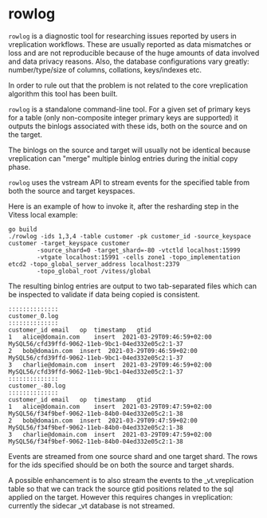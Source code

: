 # rowlog

`rowlog` is a diagnostic tool for researching issues reported by users in vreplication workflows. These are usually
reported as data mismatches or loss and are not reproducible because of the huge amounts of data involved and data
privacy reasons. Also, the database configurations vary greatly: number/type/size of columns, collations, keys/indexes
etc.

In order to rule out that the problem is not related to the core vreplication algorithm this tool has been built.

`rowlog` is a standalone command-line tool. For a given set of primary keys for a table (only non-composite integer
primary keys are supported) it outputs the binlogs associated with these ids, both on the source and on the target.

The binlogs on the source and target will usually not be identical because vreplication can "merge" multiple binlog
entries during the initial copy phase.

`rowlog` uses the vstream API to stream events for the specified table from both the source and target keyspaces.

Here is an example of how to invoke it, after the resharding step in the Vitess local example:

```
go build
./rowlog -ids 1,3,4 -table customer -pk customer_id -source_keyspace customer -target_keyspace customer 
        -source_shard=0 -target_shard=-80 -vtctld localhost:15999 
        -vtgate localhost:15991 -cells zone1 -topo_implementation etcd2 -topo_global_server_address localhost:2379 
        -topo_global_root /vitess/global
```

The resulting binlog entries are output to two tab-separated files which can be inspected to validate if data being
copied is consistent.

```text
::::::::::::::
customer_0.log
::::::::::::::
customer_id	email	op	timestamp	gtid
1	alice@domain.com	insert	2021-03-29T09:46:59+02:00	MySQL56/cfd39ffd-9062-11eb-9bc1-04ed332e05c2:1-37
2	bob@domain.com	insert	2021-03-29T09:46:59+02:00	MySQL56/cfd39ffd-9062-11eb-9bc1-04ed332e05c2:1-37
3	charlie@domain.com	insert	2021-03-29T09:46:59+02:00	MySQL56/cfd39ffd-9062-11eb-9bc1-04ed332e05c2:1-37
::::::::::::::
customer_-80.log
::::::::::::::
customer_id	email	op	timestamp	gtid
1	alice@domain.com	insert	2021-03-29T09:47:59+02:00	MySQL56/f34f9bef-9062-11eb-84b0-04ed332e05c2:1-38
2	bob@domain.com	insert	2021-03-29T09:47:59+02:00	MySQL56/f34f9bef-9062-11eb-84b0-04ed332e05c2:1-38
3	charlie@domain.com	insert	2021-03-29T09:47:59+02:00	MySQL56/f34f9bef-9062-11eb-84b0-04ed332e05c2:1-38

```

Events are streamed from one source shard and one target shard. The rows for the ids specified should be on both the
source and target shards.

A possible enhancement is to also stream the events to the _vt.vreplication table so that we can track the source gtid
positions related to the sql applied on the target. However this requires changes in vreplication:
currently the sidecar _vt database is not streamed.
